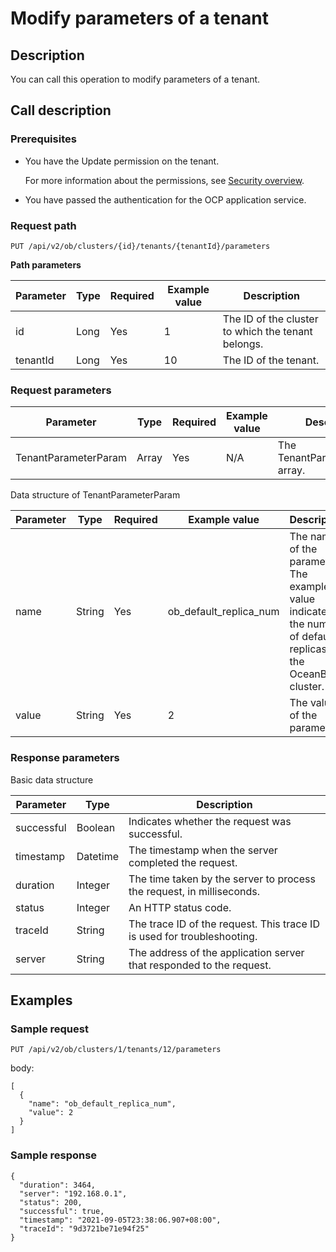 Modify parameters of a tenant
==================================================

Description
--------------------------------

You can call this operation to modify parameters of a tenant.

Call description
-------------------------------------

### Prerequisites

* You have the Update permission on the tenant.

  For more information about the permissions, see [Security overview](../../4.user-guide-2/3.features/7.system-management-features-1/4.security-overview.md).
  
* You have passed the authentication for the OCP application service.

### Request path

`PUT /api/v2/ob/clusters/{id}/tenants/{tenantId}/parameters`

**Path parameters**

| Parameter | Type | Required | Example value |                    Description                     |
|-----------|------|----------|---------------|----------------------------------------------------|
| id        | Long | Yes      | 1             | The ID of the cluster to which the tenant belongs. |
| tenantId  | Long | Yes      | 10            | The ID of the tenant.                              |

### Request parameters

|      Parameter       | Type  | Required | Example value |           Description           |
|----------------------|-------|----------|---------------|---------------------------------|
| TenantParameterParam | Array | Yes      | N/A           | The TenantParameterParam array. |

Data structure of TenantParameterParam

| Parameter |  Type  | Required |     Example value      |                                                   Description                                                   |
|-----------|--------|----------|------------------------|-----------------------------------------------------------------------------------------------------------------|
| name      | String | Yes      | ob_default_replica_num | The name of the parameter. The example value indicates the number of default replicas of the OceanBase cluster. |
| value     | String | Yes      | 2                      | The value of the parameter.                                                                                     |

### Response parameters

Basic data structure

| Parameter  |   Type   |                               Description                               |
|------------|----------|-------------------------------------------------------------------------|
| successful | Boolean  | Indicates whether the request was successful.                           |
| timestamp  | Datetime | The timestamp when the server completed the request.                    |
| duration   | Integer  | The time taken by the server to process the request, in milliseconds.   |
| status     | Integer  | An HTTP status code.                                                    |
| traceId    | String   | The trace ID of the request. This trace ID is used for troubleshooting. |
| server     | String   | The address of the application server that responded to the request.    |

Examples
-----------------------------

### Sample request

`PUT /api/v2/ob/clusters/1/tenants/12/parameters`

body:

```unknow
[
  {
    "name": "ob_default_replica_num",
    "value": 2
  }
]
```

### Sample response

```unknow
{
  "duration": 3464,
  "server": "192.168.0.1",
  "status": 200,
  "successful": true,
  "timestamp": "2021-09-05T23:38:06.907+08:00",
  "traceId": "9d3721be71e94f25"
}
```
